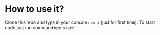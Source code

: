 # How to use it?

Clone this repo and type in your console `npm i` (just for first time).
To start code just run command `npm start`